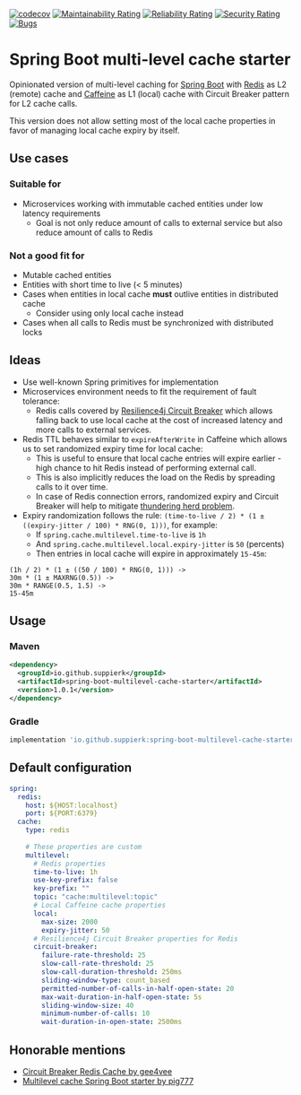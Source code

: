 [![codecov](https://codecov.io/gh/SuppieRK/spring-boot-multilevel-cache-starter/branch/master/graph/badge.svg?token=ABBXFLFW6O)](https://codecov.io/gh/SuppieRK/spring-boot-multilevel-cache-starter)
[![Maintainability Rating](https://sonarcloud.io/api/project_badges/measure?project=SuppieRK_spring-boot-multilevel-cache-starter&metric=sqale_rating)](https://sonarcloud.io/dashboard?id=SuppieRK_spring-boot-multilevel-cache-starter)
[![Reliability Rating](https://sonarcloud.io/api/project_badges/measure?project=SuppieRK_spring-boot-multilevel-cache-starter&metric=reliability_rating)](https://sonarcloud.io/dashboard?id=SuppieRK_spring-boot-multilevel-cache-starter)
[![Security Rating](https://sonarcloud.io/api/project_badges/measure?project=SuppieRK_spring-boot-multilevel-cache-starter&metric=security_rating)](https://sonarcloud.io/dashboard?id=SuppieRK_spring-boot-multilevel-cache-starter)
[![Bugs](https://sonarcloud.io/api/project_badges/measure?project=SuppieRK_spring-boot-multilevel-cache-starter&metric=bugs)](https://sonarcloud.io/dashboard?id=SuppieRK_spring-boot-multilevel-cache-starter)

# Spring Boot multi-level cache starter

Opinionated version of multi-level caching for [Spring Boot](https://spring.io/projects/spring-boot) with [Redis](https://redis.io/) as L2 (remote) cache and [Caffeine](https://github.com/ben-manes/caffeine) as L1 (local) cache with Circuit Breaker pattern for L2 cache calls.

This version does not allow setting most of the local cache properties in favor of managing local cache expiry by itself.

## Use cases

### Suitable for
- Microservices working with immutable cached entities under low latency requirements
  - Goal is not only reduce amount of calls to external service but also reduce amount of calls to Redis

### Not a good fit for
- Mutable cached entities
- Entities with short time to live (< 5 minutes)
- Cases when entities in local cache **must** outlive entities in distributed cache
  - Consider using only local cache instead
- Cases when all calls to Redis must be synchronized with distributed locks

## Ideas

- Use well-known Spring primitives for implementation
- Microservices environment needs to fit the requirement of fault tolerance:
  - Redis calls covered by [Resilience4j Circuit Breaker](https://resilience4j.readme.io/docs/circuitbreaker) which allows falling back to use local cache at the cost of increased latency and more calls to external services.
- Redis TTL behaves similar to `expireAfterWrite` in Caffeine which allows us to set randomized expiry time for local cache:
  - This is useful to ensure that local cache entries will expire earlier - high chance to hit Redis instead of performing external call.
  - This is also implicitly reduces the load on the Redis by spreading calls to it over time.
  - In case of Redis connection errors, randomized expiry and Circuit Breaker will help to mitigate [thundering herd problem](https://en.wikipedia.org/wiki/Thundering_herd_problem).
- Expiry randomization follows the rule: `(time-to-live / 2) * (1 ± ((expiry-jitter / 100) * RNG(0, 1)))`, for example:
  - If `spring.cache.multilevel.time-to-live` is `1h`
  - And `spring.cache.multilevel.local.expiry-jitter` is `50` (percents)
  - Then entries in local cache will expire in approximately `15-45m`:
```
(1h / 2) * (1 ± ((50 / 100) * RNG(0, 1))) ->
30m * (1 ± MAXRNG(0.5)) ->
30m * RANGE(0.5, 1.5) ->
15-45m
```

## Usage
### Maven
```xml
<dependency>
  <groupId>io.github.suppierk</groupId>
  <artifactId>spring-boot-multilevel-cache-starter</artifactId>
  <version>1.0.1</version>
</dependency>
```

### Gradle
```groovy
implementation 'io.github.suppierk:spring-boot-multilevel-cache-starter:1.0.1'
```

## Default configuration

```yaml
spring:
  redis:
    host: ${HOST:localhost}
    port: ${PORT:6379}
  cache:
    type: redis
    
    # These properties are custom
    multilevel:
      # Redis properties
      time-to-live: 1h
      use-key-prefix: false
      key-prefix: ""
      topic: "cache:multilevel:topic"
      # Local Caffeine cache properties
      local:
        max-size: 2000
        expiry-jitter: 50
      # Resilience4j Circuit Breaker properties for Redis
      circuit-breaker:
        failure-rate-threshold: 25
        slow-call-rate-threshold: 25
        slow-call-duration-threshold: 250ms
        sliding-window-type: count_based
        permitted-number-of-calls-in-half-open-state: 20
        max-wait-duration-in-half-open-state: 5s
        sliding-window-size: 40
        minimum-number-of-calls: 10
        wait-duration-in-open-state: 2500ms
```

## Honorable mentions

- [Circuit Breaker Redis Cache by gee4vee](https://github.com/gee4vee/circuit-breaker-redis-cache)
- [Multilevel cache Spring Boot starter by pig777](https://github.com/pig-mesh/multilevel-cache-spring-boot-starter)